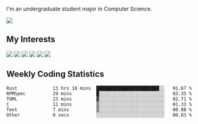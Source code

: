 I'm an undergraduate student major in Computer Science.

![](https://github-readme-stats.vercel.app/api?username=littzhch&theme=radical)

## My Interests

![](https://img.shields.io/badge/Python-3776AB?style=flat&labelColor=FFD43B&logoColor=3776AB&logo=python)
![](https://img.shields.io/badge/C-00599C?style=flat&labelColor=01427d&logoColor=6295cb&logo=c)
![](https://img.shields.io/badge/Rust-ffffff?style=flat&labelColor=ffffff&logoColor=000000&logo=rust)
![](https://img.shields.io/badge/LaTeX-008080?style=flat&labelColor=eeece5&logoColor=008080&logo=latex)
![](https://img.shields.io/badge/OpenGL-5487b2?style=flat&labelColor=ffffff&logoColor=5487b2&logo=opengl)
![](https://img.shields.io/badge/archlinux-1793d1?style=flat&labelColor=333333&logoColor=1793d1&logo=archlinux)

## Weekly Coding Statistics
<!--START_SECTION:waka-->

```text
Rust             13 hrs 16 mins  ███████████████████████░░   91.67 %
RPMSpec          29 mins         █░░░░░░░░░░░░░░░░░░░░░░░░   03.35 %
TOML             23 mins         ▓░░░░░░░░░░░░░░░░░░░░░░░░   02.71 %
C                11 mins         ▒░░░░░░░░░░░░░░░░░░░░░░░░   01.33 %
Text             7 mins          ▒░░░░░░░░░░░░░░░░░░░░░░░░   00.88 %
Other            0 secs          ░░░░░░░░░░░░░░░░░░░░░░░░░   00.03 %
```

<!--END_SECTION:waka-->
